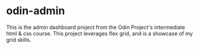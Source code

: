 # odin-admin
This is the admin dashboard project from the Odin Project's intermediate html &amp; css course. This project leverages flex grid, and is a showcase of my grid skills.
